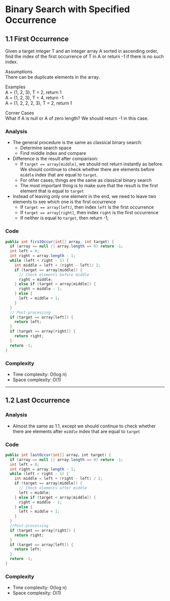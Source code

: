 # Binary Search with Specified Occurrence
## 1.1 First Occurrence
Given a target integer T and an integer array A sorted in ascending order, find the index of the first occurrence of T in A or return -1 if there is no such index.

Assumptions
<br>There can be duplicate elements in the array.

Examples
<br>A = {1, 2, 3}, T = 2, return 1
<br>A = {1, 2, 3}, T = 4, return -1
<br>A = {1, 2, 2, 2, 3}, T = 2, return 1

Corner Cases
<br>What if A is null or A of zero length? We should return -1 in this case.

### Analysis
- The general procedure is the same as classical binary search:
  - Determine search space 
  - Find middle index and compare
- Difference is the result after comparison:
  - If `target == array[middle]`, we should not return instantly as before. We should continue to check whether there are elements before `middle` index that are equal to `target`.
  - For other cases, things are the same as classical binary search
  - The most important thing is to make sure that the result is the first element that is equal to `target`
- Instead of leaving only one element in the end, we need to leave two elements to see which one is the first occurrence
  - If `target == array[left]`, then index `left` is the first occurrence
  - If `target == array[right]`, then index `right` is the first occurrence
  - If neither is equal to `target`, then return -1;

### Code
```java
public int firstOccur(int[] array, int target) {
  if (array == null || array.length == 0) return -1;
  int left = 0;
  int right = array.length - 1;
  while (left < right - 1) {
    int middle = left + (right - left)/ 2;
    if (target == array[middle]) {
      // Check elements before middle
      right = middle;
    } else if (target < array[middle]) {
      right = middle - 1;
    } else {
      left = middle + 1;
    }
  }
  // Post-processing
  if (target == array[left]) {
    return left;
  }
  if (target == array[right]) {
    return right;
  }
  return -1;
}
```

### Complexity
- Time complexity: O(log n)
- Space complexity: O(1)
---
## 1.2 Last Occurrence

### Analysis
- Almost the same as 1.1, except we should continue to check whether there are elements after `middle` index that are equal to `target`

### Code
```java
public int lastOccur(int[] array，int target) {
  if (array == null || array.length == 0) return -1;
  int left = 0;
  int right = array.length - 1;
  while (left < right - 1) {
    int middle = left + (right - left) / 2;
    if (target == array[middle]) {
      // Check elements after middle
      left = middle;
    } else if (target < array[middle]) {
      right = middle - 1;
    } else {
      left = middle + 1;
    }
  }
  //Post-processing
  if (target == array[right]) {
    return right;
  }
  if (target == array[left]) {
    return left;
  }
  return -1;
}
```

### Complexity
- Time complexity: O(log n)
- Space complexity: O(1)
